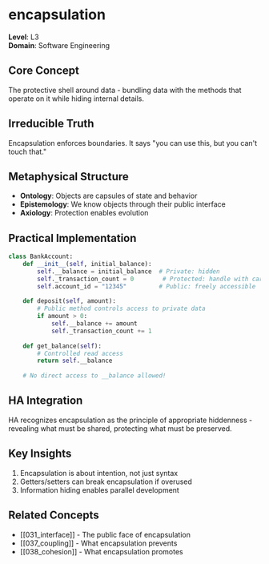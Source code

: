 # encapsulation

**Level**: L3  
**Domain**: Software Engineering

## Core Concept
The protective shell around data - bundling data with the methods that operate on it while hiding internal details.

## Irreducible Truth
Encapsulation enforces boundaries. It says "you can use this, but you can't touch that."

## Metaphysical Structure
- **Ontology**: Objects are capsules of state and behavior
- **Epistemology**: We know objects through their public interface
- **Axiology**: Protection enables evolution

## Practical Implementation
```python
class BankAccount:
    def __init__(self, initial_balance):
        self.__balance = initial_balance  # Private: hidden
        self._transaction_count = 0        # Protected: handle with care
        self.account_id = "12345"         # Public: freely accessible
    
    def deposit(self, amount):
        # Public method controls access to private data
        if amount > 0:
            self.__balance += amount
            self._transaction_count += 1
    
    def get_balance(self):
        # Controlled read access
        return self.__balance
    
    # No direct access to __balance allowed!
```

## HA Integration
HA recognizes encapsulation as the principle of appropriate hiddenness - revealing what must be shared, protecting what must be preserved.

## Key Insights
1. Encapsulation is about intention, not just syntax
2. Getters/setters can break encapsulation if overused
3. Information hiding enables parallel development

## Related Concepts
- [[031_interface]] - The public face of encapsulation
- [[037_coupling]] - What encapsulation prevents
- [[038_cohesion]] - What encapsulation promotes